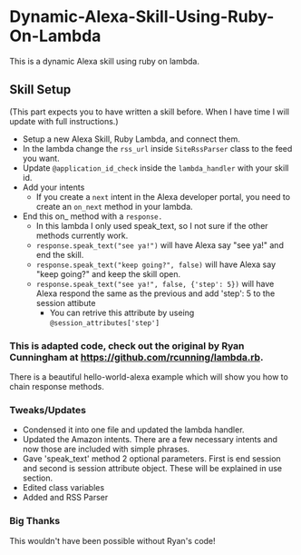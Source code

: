 # Dynamic-Alexa-Skill-Using-Ruby-On-Lambda
This is a dynamic Alexa skill using ruby on lambda.

## Skill Setup
(This part expects you to have written a skill before. When I have time I will update with full instructions.)
- Setup a new Alexa Skill, Ruby Lambda, and connect them.
- In the lambda change the `rss_url` inside `SiteRssParser` class to the feed you want.
- Update `@application_id_check` inside the `lambda_handler` with your skill id.
- Add your intents
    * If you create a `next` intent in the Alexa developer portal, you need to create an `on_next` method in your lambda.
- End this on_ method with a `response.` 
    * In this lambda I only used speak_text, so I not sure if the other methods currently work.
    * `response.speak_text("see ya!")` will have Alexa say "see ya!" and end the skill.
    * `response.speak_text("keep going?", false)` will have Alexa say "keep going?" and keep the skill open.
    * `response.speak_text("see ya!", false, {'step': 5})` will have Alexa respond the same as the previous and add 'step': 5 to the session attibute 
        * You can retrive this attribute by useing `@session_attributes['step']`

### This is adapted code, check out the original by Ryan Cunningham at https://github.com/rcunning/lambda.rb.
There is a beautiful hello-world-alexa example which will show you how to chain response methods.

### Tweaks/Updates
- Condensed it into one file and updated the lambda handler.
- Updated the Amazon intents. There are a few necessary intents and now those are included with simple phrases.
- Gave 'speak_text' method 2 optional parameters. First is end session and second is session attribute object. These will be explained in use section.
- Edited class variables
- Added and RSS Parser

### Big Thanks
This wouldn't have been possible without Ryan's code!
